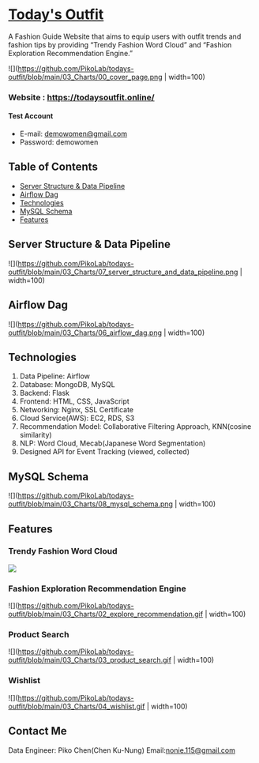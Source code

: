 # [Today's Outfit](https://todaysoutfit.online/)

A Fashion Guide Website that aims to equip users with outfit trends and fashion tips by providing “Trendy Fashion Word Cloud” and “Fashion Exploration Recommendation Engine.”

![](https://github.com/PikoLab/todays-outfit/blob/main/03_Charts/00_cover_page.png | width=100)

### Website : https://todaysoutfit.online/

#### Test Account
* E-mail: demowomen@gmail.com
* Password: demowomen


## Table of Contents
* [Server Structure & Data Pipeline](#Server-Structure-&-Data-Pipeline)
* [Airflow Dag](#Airflow-Dag)
* [Technologies](#Technologies)
* [MySQL Schema](#MySQL-Schema)
* [Features](#Features)


## Server Structure & Data Pipeline
![](https://github.com/PikoLab/todays-outfit/blob/main/03_Charts/07_server_structure_and_data_pipeline.png | width=100)

## Airflow Dag
![](https://github.com/PikoLab/todays-outfit/blob/main/03_Charts/06_airflow_dag.png | width=100)


## Technologies
1. Data Pipeline: Airflow
2. Database: MongoDB, MySQL
3. Backend: Flask
4. Frontend: HTML, CSS, JavaScript
5. Networking: Nginx, SSL Certificate
6. Cloud Service(AWS): EC2, RDS, S3
7. Recommendation Model: Collaborative Filtering Approach, KNN(cosine similarity)
8. NLP: Word Cloud, Mecab(Japanese Word Segmentation)
9. Designed API for Event Tracking (viewed, collected)


## MySQL Schema
![](https://github.com/PikoLab/todays-outfit/blob/main/03_Charts/08_mysql_schema.png | width=100)

## Features
### Trendy Fashion Word Cloud
![](https://github.com/PikoLab/todays-outfit/blob/main/03_Charts/01_wordcloud.gif)
### Fashion Exploration Recommendation Engine
![](https://github.com/PikoLab/todays-outfit/blob/main/03_Charts/02_explore_recommendation.gif | width=100)
### Product Search
![](https://github.com/PikoLab/todays-outfit/blob/main/03_Charts/03_product_search.gif | width=100)
### Wishlist 
![](https://github.com/PikoLab/todays-outfit/blob/main/03_Charts/04_wishlist.gif | width=100)

## Contact Me
Data Engineer: Piko Chen(Chen Ku-Nung) 
Email:nonie.115@gmail.com

